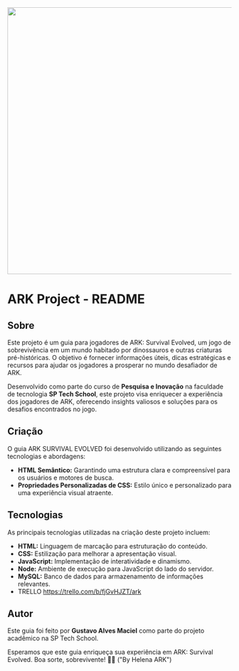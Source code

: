 <img src="https://images.squarespace-cdn.com/content/v1/5cccefd8d7819e71077539c8/1591731681315-CTT53UTPLS81VZOAY0PY/ARK_LockDown.gif" width="600px">

# ARK Project - README

## Sobre
Este projeto é um guia para jogadores de ARK: Survival Evolved, um jogo de sobrevivência em um mundo habitado por dinossauros e outras criaturas pré-históricas. O objetivo é fornecer informações úteis, dicas estratégicas e recursos para ajudar os jogadores a prosperar no mundo desafiador de ARK.

Desenvolvido como parte do curso de **Pesquisa e Inovação** na faculdade de tecnologia **SP Tech School**, este projeto visa enriquecer a experiência dos jogadores de ARK, oferecendo insights valiosos e soluções para os desafios encontrados no jogo.

## Criação
O guia ARK SURVIVAL EVOLVED foi desenvolvido utilizando as seguintes tecnologias e abordagens:

- **HTML Semântico:** Garantindo uma estrutura clara e compreensível para os usuários e motores de busca.
- **Propriedades Personalizadas de CSS:** Estilo único e personalizado para uma experiência visual atraente.

## Tecnologias
As principais tecnologias utilizadas na criação deste projeto incluem:

- **HTML:** Linguagem de marcação para estruturação do conteúdo.
- **CSS:** Estilização para melhorar a apresentação visual.
- **JavaScript:** Implementação de interatividade e dinamismo.
- **Node:** Ambiente de execução para JavaScript do lado do servidor.
- **MySQL:** Banco de dados para armazenamento de informações relevantes.
- TRELLO https://trello.com/b/fjGvHJZT/ark

## Autor
Este guia foi feito por **Gustavo Alves Maciel** como parte do projeto acadêmico na SP Tech School.

Esperamos que este guia enriqueça sua experiência em ARK: Survival Evolved. Boa sorte, sobrevivente! 🦖🌋 ("By Helena ARK")
